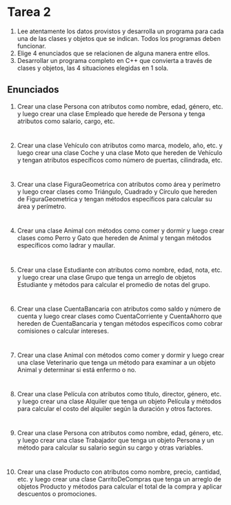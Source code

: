 # Tarea 2
1.	Lee atentamente los datos provistos y desarrolla un programa para cada una de las clases y objetos que se indican. Todos los programas deben funcionar.
2.	Elige 4 enunciados que se relacionen de alguna manera entre ellos.
3.	Desarrollar un programa completo en C++ que convierta a través de clases y objetos, las 4 situaciones elegidas en 1 sola.

## Enunciados

1.	Crear una clase Persona con atributos como nombre, edad, género, etc. y luego crear una clase Empleado que herede de Persona y tenga atributos como salario, cargo, etc.
#
2.	Crear una clase Vehículo con atributos como marca, modelo, año, etc. y luego crear una clase Coche y una clase Moto que hereden de Vehículo y tengan atributos específicos como número de puertas, cilindrada, etc.
#
3.	Crear una clase FiguraGeometrica con atributos como área y perímetro y luego crear clases como Triángulo, Cuadrado y Círculo que hereden de FiguraGeometrica y tengan métodos específicos para calcular su área y perímetro.
#
4.	Crear una clase Animal con métodos como comer y dormir y luego crear clases como Perro y Gato que hereden de Animal y tengan métodos específicos como ladrar y maullar.
#
5.	Crear una clase Estudiante con atributos como nombre, edad, nota, etc. y luego crear una clase Grupo que tenga un arreglo de objetos Estudiante y métodos para calcular el promedio de notas del grupo.
#
6.	Crear una clase CuentaBancaria con atributos como saldo y número de cuenta y luego crear clases como CuentaCorriente y CuentaAhorro que hereden de CuentaBancaria y tengan métodos específicos como cobrar comisiones o calcular intereses.
#
7.	Crear una clase Animal con métodos como comer y dormir y luego crear una clase Veterinario que tenga un método para examinar a un objeto Animal y determinar si está enfermo o no.
#
8.	Crear una clase Película con atributos como título, director, género, etc. y luego crear una clase Alquiler que tenga un objeto Película y métodos para calcular el costo del alquiler según la duración y otros factores.
#
9.	Crear una clase Persona con atributos como nombre, edad, género, etc. y luego crear una clase Trabajador que tenga un objeto Persona y un método para calcular su salario según su cargo y otras variables.
#
10.	Crear una clase Producto con atributos como nombre, precio, cantidad, etc. y luego crear una clase CarritoDeCompras que tenga un arreglo de objetos Producto y métodos para calcular el total de la compra y aplicar descuentos o promociones.
